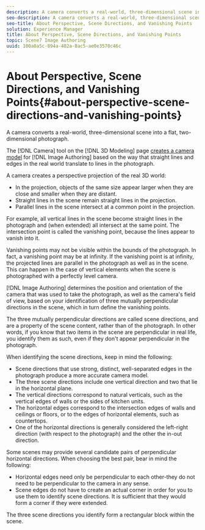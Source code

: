 ```yaml
---
description: A camera converts a real-world, three-dimensional scene into a flat, two-dimensional photograph.
seo-description: A camera converts a real-world, three-dimensional scene into a flat, two-dimensional photograph.
seo-title: About Perspective, Scene Directions, and Vanishing Points
solution: Experience Manager
title: About Perspective, Scene Directions, and Vanishing Points
topic: Scene7 Image Authoring
uuid: 100a0a5c-894a-402a-8ac5-ae0e3570c46c
---
```


# About Perspective, Scene Directions, and Vanishing Points{#about-perspective-scene-directions-and-vanishing-points}

A camera converts a real-world, three-dimensional scene into a flat, two-dimensional photograph.

The [!DNL Camera] tool on the [!DNL 3D Modeling] page [creates a camera model](../../c-vat-3d-mod-pg/c-vat-create-geo/t-vat-cam-mod.md#task-fc39ab753bb248c7a8f86fb27594412e) for [!DNL Image Authoring] based on the way that straight lines and edges in the real world translate to lines in the photograph.

A camera creates a perspective projection of the real 3D world:

* In the projection, objects of the same size appear larger when they are close and smaller when they are distant. 
* Straight lines in the scene remain straight lines in the projection. 
* Parallel lines in the scene intersect at a common point in the projection.

For example, all vertical lines in the scene become straight lines in the photograph and (when extended) all intersect at the same point. The intersection point is called the vanishing point, because the lines appear to vanish into it.

Vanishing points may not be visible within the bounds of the photograph. In fact, a vanishing point may be at infinity. If the vanishing point is at infinity, the projected lines are parallel in the photograph as well as in the scene. This can happen in the case of vertical elements when the scene is photographed with a perfectly level camera.

[!DNL Image Authoring] determines the position and orientation of the camera that was used to take the photograph, as well as the camera's field of view, based on your identification of three mutually perpendicular directions in the scene, which in turn define the vanishing points.

The three mutually perpendicular directions are called scene directions, and are a property of the scene content, rather than of the photograph. In other words, if you know that two items in the scene are perpendicular in real life, you identify them as such, even if they don't appear perpendicular in the photograph.

When identifying the scene directions, keep in mind the following:

* Scene directions that use strong, distinct, well-separated edges in the photograph produce a more accurate camera model. 
* The three scene directions include one vertical direction and two that lie in the horizontal plane. 
* The vertical directions correspond to natural verticals, such as the vertical edges of walls or the sides of kitchen units. 
* The horizontal edges correspond to the intersection edges of walls and ceilings or floors, or to the edges of horizontal elements, such as countertops. 
* One of the horizontal directions is generally considered the left-right direction (with respect to the photograph) and the other the in-out direction.

Some scenes may provide several candidate pairs of perpendicular horizontal directions. When choosing the best pair, bear in mind the following:

* Horizontal edges need only be perpendicular to each other-they do not need to be perpendicular to the camera in any sense. 
* Scene edges do not have to create an actual corner in order for you to use them to identify scene directions. It is sufficient that they would form a corner if they were extended.

The three scene directions you identify form a rectangular block within the scene. 
